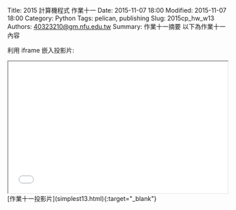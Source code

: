 Title: 2015 計算機程式 作業十一
Date: 2015-11-07 18:00
Modified: 2015-11-07 18:00
Category: Python
Tags: pelican, publishing
Slug: 2015cp_hw_w13
Authors: 40323210@gm.nfu.edu.tw
Summary: 作業十一摘要
以下為作業十一內容

利用 iframe 嵌入投影片:

<iframe src="simplest13.html" width="500" height="300"></iframe>
[作業十一投影片](simplest13.html){:target="_blank"}


